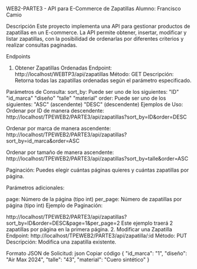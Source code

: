 
WEB2-PARTE3 - API para E-Commerce de Zapatillas
Alumno: Francisco Camio

Descripción
Este proyecto implementa una API para gestionar productos de zapatillas en un E-commerce. La API permite obtener, insertar, modificar y listar zapatillas, con la posibilidad de ordenarlas por diferentes criterios y realizar consultas paginadas.

Endpoints
1. Obtener Zapatillas Ordenadas
Endpoint: http://localhost/WEBTP3/api/zapatillas
Método: GET
Descripción: Retorna todas las zapatillas ordenadas según el parámetro especificado.

Parámetros de Consulta:
sort_by:
Puede ser uno de los siguientes:
"ID"
"id_marca"
"diseño"
"talle"
"material"
order:
Puede ser uno de los siguientes:
"ASC" (ascendente)
"DESC" (descendente)
Ejemplos de Uso:
Ordenar por ID de manera descendente:
http://localhost/TPEWEB2/PARTE3/api/zapatillas?sort_by=ID&order=DESC

Ordenar por marca de manera ascendente:
http://localhost/TPEWEB2/PARTE3/api/zapatillas?sort_by=id_marca&order=ASC

Ordenar por tamaño de manera ascendente:
http://localhost/TPEWEB2/PARTE3/api/zapatillas?sort_by=talle&order=ASC

Paginación:
Puedes elegir cuántas páginas quieres y cuántas zapatillas por página.

Parámetros adicionales:

page: Número de la página (tipo int)
per_page: Número de zapatillas por página (tipo int)
Ejemplo de Paginación:

http://localhost/TPEWEB2/PARTE3/api/zapatillas?sort_by=ID&order=DESC&page=1&per_page=2
Este ejemplo traerá 2 zapatillas por página en la primera página.
2. Modificar una Zapatilla
Endpoint: http://localhost/TPEWEB2/PARTE3/api/zapatilla/:id
Método: PUT
Descripción: Modifica una zapatilla existente.

Formato JSON de Solicitud:
json
Copiar código
{
    "id_marca": "1",
    "diseño": "Air Max 2024",
    "talle": "43",
    "material": "Cuero sintético"
}
